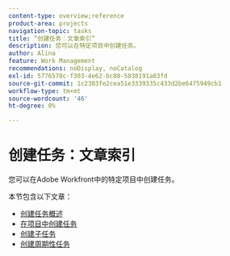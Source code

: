 ```yaml
---
content-type: overview;reference
product-area: projects
navigation-topic: tasks
title: “创建任务：文章索引”
description: 您可以在特定项目中创建任务。
author: Alina
feature: Work Management
recommendations: noDisplay, noCatalog
exl-id: 5776570c-f303-4e62-bc80-5038191a83fd
source-git-commit: 1c2303fe2cea51e3339335c433d2be6475949cb1
workflow-type: tm+mt
source-wordcount: '46'
ht-degree: 0%

---
```


# 创建任务：文章索引

<!--Audited: 10/2024-->

您可以在Adobe Workfront中的特定项目中创建任务。

本节包含以下文章：

* [创建任务概述](../../../manage-work/tasks/create-tasks/create-tasks-overview.md)
* [在项目中创建任务](../../../manage-work/tasks/create-tasks/create-tasks-in-project.md)
* [创建子任务](../../../manage-work/tasks/create-tasks/create-subtasks.md)
* [创建周期性任务](../../../manage-work/tasks/create-tasks/create-recurring-tasks.md)
